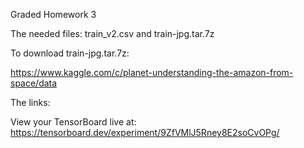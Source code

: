 Graded Homework 3

The needed files: train_v2.csv and train-jpg.tar.7z

To download train-jpg.tar.7z:

https://www.kaggle.com/c/planet-understanding-the-amazon-from-space/data



The links:

View your TensorBoard live at: https://tensorboard.dev/experiment/9ZfVMlJ5Rney8E2soCvOPg/
